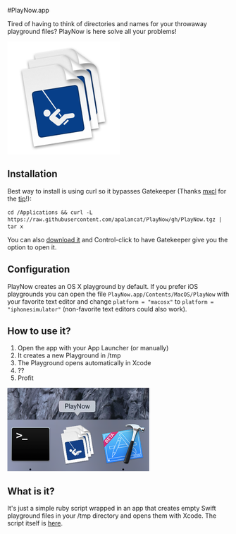 #PlayNow.app

Tired of having to think of directories and names for your throwaway playground files? PlayNow is here solve all your problems!

<img src="https://raw.githubusercontent.com/apalancat/PlayNow/gh/icon_512x512.png" width="256" title="It has an icon!"/>

## Installation

Best way to install is using curl so it bypasses Gatekeeper (Thanks [mxcl](https://twitter.com/mxcl) for the [tip](https://coderwall.com/p/ki0jxw?i=2&p=1&q=author%3Amxcl&t[]=mxcl)!):

    cd /Applications && curl -L https://raw.githubusercontent.com/apalancat/PlayNow/gh/PlayNow.tgz | tar x

You can also [download it](https://github.com/apalancat/PlayNow/archive/master.zip) and Control-click to have Gatekeeper give you the option to open it.

## Configuration

PlayNow creates an OS X playground by default.
If you prefer iOS playgrounds you can open the file `PlayNow.app/Contents/MacOS/PlayNow` with your favorite text editor and change `platform = "macosx"` to `platform = "iphonesimulator"` (non-favorite text editors could also work).

## How to use it?

1. Open the app with your App Launcher (or manually)
2. It creates a new Playground in /tmp
3. The Playground opens automatically in Xcode
4. ??
5. Profit

![Dock](https://raw.githubusercontent.com/apalancat/PlayNow/gh/Dock.png "Looks great on your Dock!")

## What is it?

It's just a simple ruby script wrapped in an app that creates empty Swift playground files in your /tmp directory and opens them with Xcode. The script itself is [here](https://github.com/apalancat/PlayNow/blob/master/PlayNow.app/Contents/MacOS/PlayNow).
